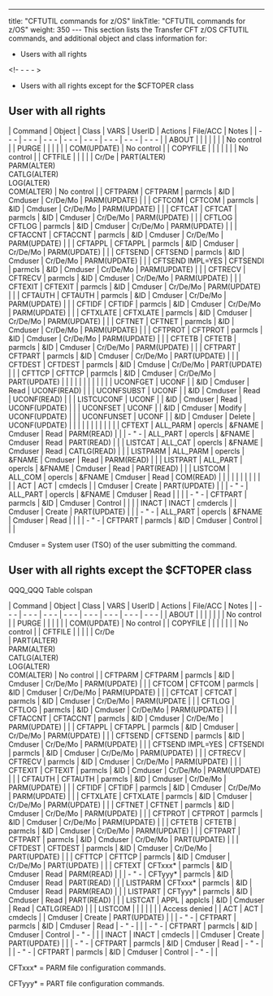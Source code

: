 ---
title: "CFTUTIL commands for z/OS"
linkTitle: "CFTUTIL commands for z/OS"
weight: 350
--- This section lists the Transfer CFT z/OS CFTUTIL commands, and additional object and class information for:

- Users with all rights

<!- - - - >

- Users with all rights except for the $CFTOPER class

## User with all rights

| Command  | Object  | Class  | VARS  | UserID  | Actions  | File/ACC  | Notes  |
| - - - | - - - | - - - | - - - | - - - | - - - | - - - | - - - |
| ABOUT |   |   |   |   |   |   | No control |
| PURGE |   |   |   |   |   | COM(UPDATE) | No control |
| COPYFILE |   |   |   |   |   |   | No control |
| CFTFILE |   |   |   |   | Cr/De | PART(ALTER)<br/> PARM(ALTER)<br/> CATLG(ALTER)<br/> LOG(ALTER)<br/> COM(ALTER) | No control |
| CFTPARM | CFTPARM | parmcls | &amp;ID | Cmduser | Cr/De/Mo | PARM(UPDATE) |   |
| CFTCOM | CFTCOM | parmcls | &amp;ID | Cmduser | Cr/De/Mo | PARM(UPDATE) |   |
| CFTCAT | CFTCAT | parmcls | &amp;ID | Cmduser | Cr/De/Mo | PARM(UPDATE) |   |
| CFTLOG | CFTLOG | parmcls | &amp;ID | Cmduser | Cr/De/Mo | PARM(UPDATE) |   |
| CFTACCNT | CFTACCNT | parmcls | &amp;ID | Cmduser | Cr/De/Mo | PARM(UPDATE) |   |
| CFTAPPL | CFTAPPL | parmcls | &amp;ID | Cmduser | Cr/De/Mo | PARM(UPDATE) |   |
| CFTSEND | CFTSEND | parmcls | &amp;ID | Cmduser | Cr/De/Mo | PARM(UPDATE) |   |
| CFTSEND IMPL=YES | CFTSENDI | parmcls | &amp;ID | Cmduser | Cr/De/Mo | PARM(UPDATE) |   |
| CFTRECV | CFTRECV | parmcls | &amp;ID | Cmduser | Cr/De/Mo | PARM(UPDATE) |   |
| CFTEXIT | CFTEXIT | parmcls | &amp;ID | Cmduser | Cr/De/Mo | PARM(UPDATE) |   |
| CFTAUTH | CFTAUTH | parmcls | &amp;ID | Cmduser | Cr/De/Mo | PARM(UPDATE) |   |
| CFTIDF | CFTIDF | parmcls | &amp;ID | Cmduser | Cr/De/Mo | PARM(UPDATE) |   |
| CFTXLATE | CFTXLATE | parmcls | &amp;ID | Cmduser | Cr/De/Mo | PARM(UPDATE) |   |
| CFTNET | CFTNET | parmcls | &amp;ID | Cmduser | Cr/De/Mo | PARM(UPDATE) |   |
| CFTPROT | CFTPROT | parmcls | &amp;ID | Cmduser | Cr/De/Mo | PARM(UPDATE) |   |
| CFTETB | CFTETB | parmcls | &amp;ID | Cmduser | Cr/De/Mo | PARM(UPDATE) |   |
| CFTPART | CFTPART | parmcls | &amp;ID | Cmduser | Cr/De/Mo | PART(UPDATE) |   |
| CFTDEST | CFTDEST | parmcls | &amp;ID | Cmduse | Cr/De/Mo | PART(UPDATE) |   |
| CFTTCP | CFTTCP | parmcls | &amp;ID | Cmduser | Cr/De/Mo | PART(UPDATE) |   |
|   |   |   |   |   |   |   |   |
| UCONFGET | UCONF |   | &amp;ID | Cmduser | Read | UCONF(READ) |   |
| UCONFSUBST | UCONF |   | &amp;ID | Cmduser | Read | UCONF(READ) |   |
| LISTCUCONF | UCONF |   | &amp;ID | Cmduser | Read | UCONF(UPDATE) |   |
| UCONFSET | UCONF |   | &amp;ID | Cmduser | Modify | UCONF(UPDATE) |   |
| UCONFUNSET | UCONF |   | &amp;ID | Cmduser | Delete | UCONF(UPDATE) |   |
|   |   |   |   |   |   |   |   |
| CFTEXT | ALL_PARM | opercls | &amp;FNAME | Cmduser | Read | PARM(READ) |   |
| - " - | ALL_PART | opercls | &amp;FNAME | Cmduser | Read | PART(READ) |   |
| LISTCAT | ALL_CAT | opercls | &amp;FNAME | Cmduser | Read | CATLG(READ) |   |
| LISTPARM | ALL_PARM | opercls | &amp;FNAME | Cmduser | Read | PARM(READ) |   |
| LISTPART | ALL_PART | opercls | &amp;FNAME | Cmduser | Read | PART(READ) |   |
| LISTCOM | ALL_COM | opercls | &amp;FNAME | Cmduser | Read | COM(READ) |   |
|   |   |   |   |   |   |   |   |
| ACT | ACT | cmdecls |   | Cmduser | Create | PART(UPDATE) |   |
| - " - | ALL_PART | opercls | &amp;FNAME | Cmduser | Read |   |   |
| - " - | CFTPART | parmcls | &amp;ID | Cmduser | Control |   |   |
| INACT | INACT | cmdercls |   | Cmduser | Create | PART(UPDATE) |   |
| - " - | ALL_PART | opercls | &amp;FNAME | Cmduser | Read |   |   |
| - " - | CFTPART | parmcls | &amp;ID | Cmduser | Control |   |   |

Cmduser = System user (TSO) of the user submitting the command.

## User with all rights except the $CFTOPER class

QQQ_QQQ Table colspan

| Command  | Object  | Class  | VARS  | UserID  | Actions  | File/ACC  | Notes  |
| - - - | - - - | - - - | - - - | - - - | - - - | - - - | - - - |
| ABOUT |   |   |   |   |   |   | No control |
| PURGE |   |   |   |   |   | COM(UPDATE) | No control |
| COPYFILE |   |   |   |   |   |   | No control |
| CFTFILE |   |   |   |   | Cr/De<br/>  | PART(ALTER)<br/> PARM(ALTER)<br/> CATLG(ALTER)<br/> LOG(ALTER)<br/> COM(ALTER) | No control |
| CFTPARM | CFTPARM | parmcls | &amp;ID | Cmduser | Cr/De/Mo | PARM(UPDATE) |   |
| CFTCOM | CFTCOM | parmcls | &amp;ID | Cmduser | Cr/De/Mo | PARM(UPDATE) |   |
| CFTCAT | CFTCAT | parmcls | &amp;ID | Cmduser | Cr/De/Mo | PARM(UPDATE |   |
| CFTLOG | CFTLOG | parmcls | &amp;ID | Cmduser | Cr/De/Mo | PARM(UPDATE) |   |
| CFTACCNT | CFTACCNT | parmcls | &amp;ID | Cmduser | Cr/De/Mo | PARM(UPDATE) |   |
| CFTAPPL | CFTAPPL | parmcls | &amp;ID | Cmduser | Cr/De/Mo | PARM(UPDATE) |   |
| CFTSEND | CFTSEND | parmcls | &amp;ID | Cmduser | Cr/De/Mo | PARM(UPDATE) |   |
| CFTSEND IMPL=YES | CFTSENDI | parmcls | &amp;ID | Cmduser | Cr/De/Mo | PARM(UPDATE) |   |
| CFTRECV | CFTRECV | parmcls | &amp;ID | Cmduser | Cr/De/Mo | PARM(UPDATE) |   |
| CFTEXIT | CFTEXIT | parmcls | &amp;ID | Cmduser | Cr/De/Mo | PARM(UPDATE) |   |
| CFTAUTH | CFTAUTH | parmcls | &amp;ID | Cmduser | Cr/De/Mo | PARM(UPDATE) |   |
| CFTIDF | CFTIDF | parmcls | &amp;ID | Cmduser | Cr/De/Mo | PARM(UPDATE) |   |
| CFTXLATE | CFTXLATE | parmcls | &amp;ID | Cmduser | Cr/De/Mo | PARM(UPDATE) |   |
| CFTNET | CFTNET | parmcls | &amp;ID | Cmduser | Cr/De/Mo | PARM(UPDATE) |   |
| CFTPROT | CFTPROT | parmcls | &amp;ID | Cmduser | Cr/De/Mo | PARM(UPDATE) |   |
| CFTETB | CFTETB | parmcls | &amp;ID | Cmduser | Cr/De/Mo | PARM(UPDATE) |   |
| CFTPART | CFTPART | parmcls | &amp;ID | Cmduser | Cr/De/Mo | PART(UPDATE) |   |
| CFTDEST | CFTDEST | parmcls | &amp;ID | Cmduser | Cr/De/Mo | PART(UPDATE) |   |
| CFTTCP | CFTTCP | parmcls | &amp;ID | Cmduser | Cr/De/Mo | PART(UPDATE) |   |
| CFTEXT | CFTxxx* | parmcls | &amp;ID | Cmduser | Read | PARM(READ) |   |
| - " - | CFTyyy* | parmcls | &amp;ID | Cmduser | Read | PART(READ) |   |
| LISTPARM | CFTxxx* | parmcls | &amp;ID | Cmduser | Read | PARM(READ) |   |
| LISTPART | CFTyyy* | parmcls | &amp;ID | Cmduser | Read | PART(READ) |   |
| LISTCAT | APPL | applcls | &amp;ID | Cmduser | Read | CATLG(READ) |   |
| LISTCOM |   |   |   |   |   |   | Access denied |
| ACT | ACT | cmdecls |   | Cmduser | Create | PART(UPDATE) |   |
| - " - | CFTPART | parmcls | &amp;ID | Cmduser | Read | - " - |   |
| - " - | CFTPART | parmcls | &amp;ID | Cmduser | Control | - " - |   |
| INACT | INACT | cmdecls |   | Cmduser | Create | PART(UPDATE) |   |
| - " - | CFTPART | parmcls | &amp;ID | Cmduser | Read | - " - |   |
| - " - | CFTPART | parmcls | &amp;ID | Cmduser | Control | - " - |   |

CFTxxx\* = PARM file configuration commands.

CFTyyy\* = PART file configuration commands.
